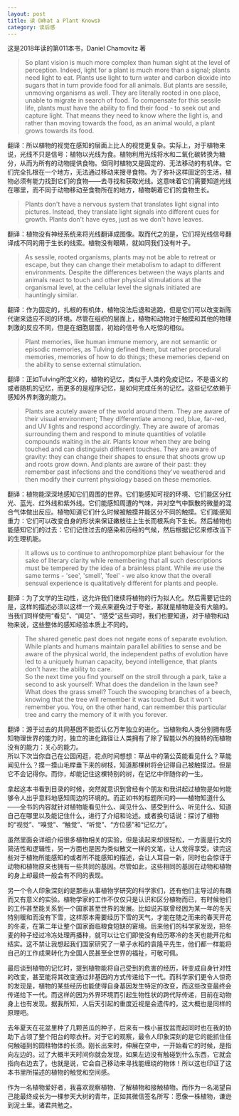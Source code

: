 ```yaml
---
layout: post
title: 读《What a Plant Knows》
category: 读后感
---
```

这是2018年读的第011本书，Daniel Chamovitz 著

>So plant vision is much more complex than human sight at the level of perception. Indeed, light for a plant is much more than a signal; plants need light to eat. Plants use light to turn water and carbon dioxide into sugars that in turn provide food for all animals. But plants are sessile, unmoving organisms as well. They are literally rooted in one place, unable to migrate in search of food. To compensate for this sessile life, plants must have the ability to find their food - to seek out and capture light. That means they need to know where the light is, and rather than moving towards the food, as an animal would, a plant grows towards its food.

翻译：所以植物的视觉在感知的层面上比人的视觉更复杂。实际上，对于植物来说，光线不只是信号：植物以光线为食。植物利用光线将水和二氧化碳转换为糖分，从而为所有的动物提供食物。但同时植物又是固定的、无法移动的有机体。它们完全扎根在一个地方，无法通过移动来搜寻食物。为了弥补这样固定的生活，植物必须有能力找到它们的食物——去寻找和获取光线。这意味着它们需要知道光线在哪里，而不同于动物移动至食物所在的地方，植物朝着它们的食物生长。

>Plants don't have a nervous system that translates light signal into pictures. Instead, they translate light signals into different cues for growth. Plants don't have eyes, just as we don't have leaves.

翻译：植物没有神经系统来将光线翻译成图像。取而代之的是，它们将光线信号翻译成不同的用于生长的线索。植物没有眼睛，就如同我们没有叶子。

>As sessile, rooted organisms, plants may not be able to retreat or escape, but they can change their metabolism to adapt to different environments. Despite the differences between the ways plants and animals react to touch and other physical stimulations at the organismal level, at the cellular level the signals initiated are hauntingly similar.

翻译：作为固定的，扎根的有机体，植物没法后退和逃跑，但是它们可以改变新陈代谢来适应不同的环境。尽管在组织的层面上，植物和动物对于触摸和其他的物理刺激的反应不同，但是在细胞层面，初始的信号令人吃惊的相似。

>Plant memories, like human immune memory, are not semantic or episodic memories, as Tulving defined them, but rather procedural memories, memories of how to do things; these memories depend on the ability to sense external stimulation.

翻译：正如Tulving所定义的，植物的记忆，类似于人类的免疫记忆，不是语义的或者随机的记忆，而更多的是程序记忆，是如何完成任务的记忆。这些记忆依赖于感知外界刺激的能力。

>Plants are acutely aware of the world around them. They are aware of their visual environment; They differentiate among red, blue, far-red, and UV lights and respond accordingly. They are aware of aromas surrounding them and respond to minute quantities of volatile compounds waiting in the air. Plants know when they are being touched and can distinguish different touches. They are aware of gravity: they can change their shapes to ensure that shoots grow up and roots grow down. And plants are aware of their past: they remember past infections and the conditions they've weathered and then modify their current physiology based on these memories.

翻译：植物能深深地感知它们周围的世界。它们能感知可视的环境、它们能区分红光、蓝光、红外线和紫外线。它们能感知周遭的气味，并对空气中飘散的微量的混合气体做出反应。植物知道它们什么时候被触摸并能区分不同的触摸。它们能感知重力：它们可以改变自身的形状来保证嫩枝往上生长而根系向下生长。然后植物也能感知它们的过去：它们记住过去的感染和历经的气候，然后根据记忆来修改当下的生理机能。

>It allows us to continue to anthropomorphize plant behaviour for the sake of literary clarity while remembering that all such descriptions must be tempered by the idea of a brainless plant. While we use the same terms - 'see', 'smell', 'feel' - we also know that  the overall sensual experience is qualitatively different for plants and people.

翻译：为了文学的生动性，这允许我们继续将植物的行为拟人化。然后需要记住的是，这样的描述必须以这样一个观点来避免过于夸张，那就是植物是没有大脑的。当我们同样使用“看见”、“闻见”、“感受”这些词时，我们也要知道，对于植物和动物来说，这些整体的感知经验本质上不同的。

>The shared genetic past does not negate eons of separate evolution. While plants and humans maintain parallel abilities to sense and be aware of the physical world, the independent paths of evolution have led to a uniquely human capacity, beyond intelligence, that plants don't have: the ability to care.<br/>
So the next time you find yourself on the stroll through a park, take a second to ask yourself: What does the dandelion in the lawn see? What does the grass smell? Touch the swooping branches of a beech, knowing that the tree will remember it was touched. But it won't remember you. You, on the other hand, can remember this particular tree and carry the memory of it with you forever.

翻译：源于过去的共同基因不能否认亿万年独立的进化。当植物和人类分别拥有感知物理世界的能力时，独立的进化路径让人类拥有了除了智能以外的独特的而植物没有的能力：关心的能力。<br/>
所以下次当你自己在公园闲逛，花点时间想想：草丛中的蒲公英能看见什么？草能闻见什么？摸一摸山毛榉垂下来的树枝，知道那棵树将会记得自己被触摸过。但是它不会记得你。而你，却能记住这棵特别的树，在记忆中伴随你的一生。

拿起这本书看到目录的时候，突然就意识到曾经有个朋友和我讲起过植物是如何能够令人出乎意料地感知周边的环境的。而正如书的标题所问的——植物知道什么——全书的内容就针对植物能看见什么、闻见什么、感受到什么、听见什么、知道自己在哪里以及能记住什么，进行了介绍和论述。或者换句话说：探讨了植物的“视觉”、“嗅觉”、“触觉”、“听觉”、“方位感”和“记忆力”。

虽然里面会详细介绍很多植物相关的实验，但是读起来却很轻松，一方面是行文的简洁性和逻辑性，另一方面也是因为类似散文一样的文笔，让人觉得享受。读完这些对于植物所能感知的或者所不能感知的描述，会让人耳目一新，同时也会惊讶于动物和植物原来也拥有一些共同的基因。尽管如此，这些相同的基因在动物和植物的身上却最终一般会有不同的表现。

另一个令人印象深刻的是那些从事植物学研究的科学家们，还有他们主导过的有趣而又有意义的实验。植物学家的工作不仅仅只是认识和区分植物而已，有时候他们的工作甚至能关系到一个国家甚至世界的发展。比如说苏联曾经因为某一年的冬天特别暖和而没有下雪，这样原本需要经历下雪的天气，才能在随之而来的春天开花的冬麦，在第二年让整个国家面临粮食短缺的窘境。后来他们的科学家发现，把冬麦的种子经过冷冻处理再播种，就可以让它们即使没有经历寒冷的冬天也能开花和结实。这不禁让我想起我们国家研究了一辈子水稻的袁隆平先生，他们都一样能将自己的工作成果转化为全国人民甚至全世界的福祉，可敬可佩。

最后谈到植物的记忆时，提到植物能将自己受到的危害的经历，转变成自身针对性的改变，甚至能将其改变通过非基因的方式传递给下一代。而科学家们更令人惊奇的发现是，植物的某些经历也能使得自身基因发生特定的改变，而这些改变最终会传递给下一代。而这样的因为外界环境而引起生物性状的跨代际传递，目前在动物身上也有发现。据我所知，人后天引起的重度近视是会遗传的，这大概也是同样的原理吧。

去年夏天在花盆里种了几颗苦瓜的种子，后来有一株小苗拔盆而起同时也在我的协助下占领了整个阳台的晾衣杆。对于它的观察，最令人印象深刻的是它的能抓住任何触碰到的圆柱物体的长须。刚长出来时，伸展在空中，一开始看它的时候，是指向左边的。过了大概半天时间你就会发现，如果左边没有触碰到什么东西，它就会指向右边去了。也就是说，它会自己移动来寻找能缠绕的物体！所以这也印证了这本书里所描述的植物的触觉和空间感。

作为一名植物爱好者，我喜欢观察植物、了解植物和接触植物。而作为一名渴望自己能最终成长为一棵参天大树的青年，正如其微信签名所写：愿像一株植物，谦逊到泥土里。诸君共勉之。